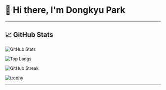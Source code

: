 # 👋 Hi there, I'm Dongkyu Park



---

## 📈 GitHub Stats

![GitHub Stats](https://github-readme-stats.vercel.app/api?username=do-dong-park&show_icons=true&theme=tokyonight)

![Top Langs](https://github-readme-stats.vercel.app/api/top-langs/?username=do-dong-park&layout=compact&theme=tokyonight)

![GitHub Streak](https://streak-stats.demolab.com/?user=do-dong-park&theme=tokyonight)

[![trophy](https://github-profile-trophy.vercel.app/?username=do-dong-park&theme=monokai)](https://github.com/ryo-ma/github-profile-trophy)

---


